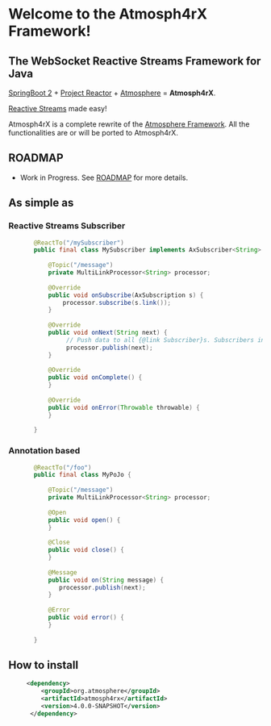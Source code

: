 # Welcome to the Atmosph4rX Framework!
## The WebSocket Reactive Streams Framework for Java

[SpringBoot 2](https://projects.spring.io/spring-boot/) + [Project Reactor](https://projectreactor.io/) + [Atmosphere](https://github.com/Atmosphere/atmosphere) = **Atmosph4rX**. 

[Reactive Streams](http://www.reactive-streams.org/) made easy!

Atmosph4rX is a complete rewrite of the [Atmosphere Framework](https://github.com/Atmosphere/atmosphere). All the functionalities are or will be ported to Atmosph4rX.

## ROADMAP
* Work in Progress. See [ROADMAP](./ROADMAP.md) for more details.

## As simple as

### Reactive Streams Subscriber
```java    
       @ReactTo("/mySubscriber")
       public final class MySubscriber implements AxSubscriber<String> {
   
           @Topic("/message")
           private MultiLinkProcessor<String> processor;
   
           @Override
           public void onSubscribe(AxSubscription s) {
               processor.subscribe(s.link());
           }
   
           @Override
           public void onNext(String next) {
                // Push data to all {@link Subscriber}s. Subscribers include Link, AxSubscriber or Subscriber 
                processor.publish(next);
           }
   
           @Override
           public void onComplete() {
           }
   
           @Override
           public void onError(Throwable throwable) {
           }
   
       }
```

### Annotation based
```java    
       @ReactTo("/foo")
       public final class MyPoJo {
   
           @Topic("/message")
           private MultiLinkProcessor<String> processor;
   
           @Open
           public void open() {
           }
        
           @Close
           public void close() {
           }
        
           @Message
           public void on(String message) {
              processor.publish(next);
           }
        
           @Error
           public void error() {
           }         
   
       }
```

## How to install

```xml
     <dependency>
         <groupId>org.atmosphere</groupId>
         <artifactId>atmosph4rx</artifactId>
         <version>4.0.0-SNAPSHOT</version>
      </dependency>
```
